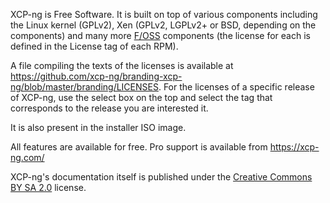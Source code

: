 XCP-ng is Free Software. It is built on top of various components including the Linux kernel (GPLv2), Xen (GPLv2, LGPLv2+ or BSD, depending on the components) and many more [F/OSS](https://fr.wikipedia.org/wiki/Free/Libre_Open_Source_Software) components (the license for each is defined in the License tag of each RPM).

A file compiling the texts of the licenses is available at <https://github.com/xcp-ng/branding-xcp-ng/blob/master/branding/LICENSES>. For the licenses of a specific release of XCP-ng, use the select box on the top and select the tag that corresponds to the release you are interested it.

It is also present in the installer ISO image.

All features are available for free. Pro support is available from <https://xcp-ng.com/>

XCP-ng's documentation itself is published under the [Creative Commons BY SA 2.0](https://creativecommons.org/licenses/by-sa/2.0/) license.

